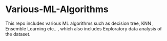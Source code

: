 # Various-ML-Algorithms
This repo includes various ML algorithms such as decision tree, KNN , Ensemble Learning etc.. , which also includes Exploratory data analysis of the dataset.
